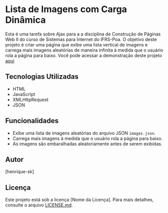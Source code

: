 # Lista de Imagens com Carga Dinâmica
Esta é uma tarefa sobre Ajax para a a disciplina de Construção de Páginas Web II do curso de Sistemas para Internet do IFRS-Poa. O objetivo deste projeto é criar uma página que exibe uma lista vertical de imagens e carrega mais imagens aleatórias de maneira infinita à medida que o usuário rola a página para baixo.
Você pode acessar a demonstração deste projeto [aqui](https://lista-de-imagens-cpwii.netlify.app)

## Tecnologias Utilizadas

- HTML
- JavaScript
- XMLHttpRequest
- JSON

## Funcionalidades

- Exibe uma lista de imagens aleatórias do arquivo JSON `images.json`.
- Carrega mais imagens à medida que o usuário rola a página para baixo.
- As imagens são embaralhadas aleatoriamente antes de serem exibidas.

## Autor

[henrique-sk]

## Licença

Este projeto está sob a licença [Nome da Licença]. Para mais detalhes, consulte o arquivo [LICENSE.md](LICENSE.md).
